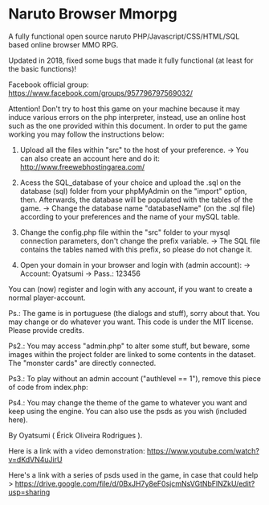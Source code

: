 Naruto Browser Mmorpg
===================

A fully functional open source naruto PHP/Javascript/CSS/HTML/SQL based online browser MMO RPG.

Updated in 2018, fixed some bugs that made it fully functional (at least for the basic functions)!


Facebook official group:
https://www.facebook.com/groups/957796797569032/



Attention! Don't try to host this game on your machine because it may induce various errors on the php interpreter, instead, use an online host such as the one provided within this document. In order to put the game working you may follow the instructions below:

1) Upload all the files within "src" to the host of your preference.
	-> You can also create an account here and do it: http://www.freewebhostingarea.com/
	
2) Acess the SQL_database of your choice and upload the .sql on the database (sql) folder from your phpMyAdmin on the "import" option, then. Afterwards, the database will be populated with the tables of the game.
	-> Change the database name "databaseName" (on the .sql file) according to your preferences and the name of your mySQL table.
	
3) Change the config.php file within the "src" folder to your mysql connection parameters, don't change the prefix variable.
	-> The SQL file contains the tables named with this prefix, so please do not change it.

4) Open your domain in your browser and login with (admin account):
	-> Account: Oyatsumi
	-> Pass.: 123456 
	

You can (now) register and login with any account, if you want to create a normal player-account.

Ps.: The game is in portuguese (the dialogs and stuff), sorry about that. You may change or do whatever you want.
This code is under the MIT license.
Please provide credits.

Ps2.: You may access "admin.php" to alter some stuff, but beware, some images within the project folder are linked to some contents in the dataset. The "monster cards" are directly connected.

Ps3.: To play without an admin account ("authlevel == 1"), remove this piece of code from index.php:

	
Ps4.: You may change the theme of the game to whatever you want and keep using the engine. You can also use the psds as you wish (included here).

By Oyatsumi ( Érick Oliveira Rodrigues ).



Here is a link with a video demonstration: https://www.youtube.com/watch?v=dKdVN4uJirU



Here's a link with a series of psds used in the game, in case that could help >
https://drive.google.com/file/d/0BxJH7y8eF0sjcmNsVGtNbFlNZkU/edit?usp=sharing
